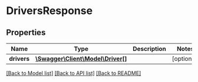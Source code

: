 # DriversResponse

## Properties
Name | Type | Description | Notes
------------ | ------------- | ------------- | -------------
**drivers** | [**\Swagger\Client\Model\Driver[]**](Driver.md) |  | [optional] 

[[Back to Model list]](../README.md#documentation-for-models) [[Back to API list]](../README.md#documentation-for-api-endpoints) [[Back to README]](../README.md)


